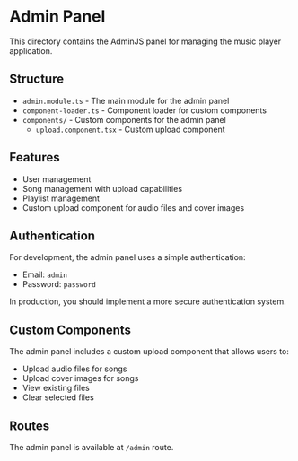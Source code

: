 # Admin Panel

This directory contains the AdminJS panel for managing the music player application.

## Structure

- `admin.module.ts` - The main module for the admin panel
- `component-loader.ts` - Component loader for custom components
- `components/` - Custom components for the admin panel
  - `upload.component.tsx` - Custom upload component

## Features

- User management
- Song management with upload capabilities
- Playlist management
- Custom upload component for audio files and cover images

## Authentication

For development, the admin panel uses a simple authentication:
- Email: `admin`
- Password: `password`

In production, you should implement a more secure authentication system.

## Custom Components

The admin panel includes a custom upload component that allows users to:
- Upload audio files for songs
- Upload cover images for songs
- View existing files
- Clear selected files

## Routes

The admin panel is available at `/admin` route.